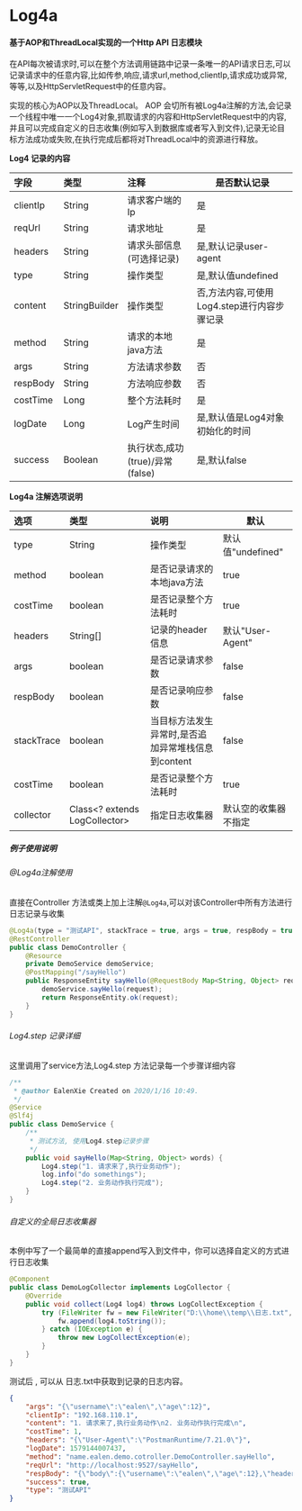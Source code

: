 Log4a
==================

#### 基于AOP和ThreadLocal实现的一个Http API 日志模块

在API每次被请求时,可以在整个方法调用链路中记录一条唯一的API请求日志,可以记录请求中的任意内容,比如传参,响应,请求url,method,clientIp,请求成功或异常,等等,以及HttpServletRequest中的任意内容。

实现的核心为AOP以及ThreadLocal。 AOP 会切所有被Log4a注解的方法,会记录一个线程中唯一一个Log4对象,抓取请求的内容和HttpServletRequest中的内容,并且可以完成自定义的日志收集(例如写入到数据库或者写入到文件),记录无论目标方法成功或失败,在执行完成后都将对ThreadLocal中的资源进行释放。

**Log4 记录的内容**

| 字段     | 类型          | 注释                            | 是否默认记录                                       |
| :------- | :------------ | :------------------------------ | -------------------------------------------------- |
| clientIp | String        | 请求客户端的Ip                  | 是                                                 |
| reqUrl   | String        | 请求地址                        | 是                                                 |
| headers  | String        | 请求头部信息(可选择记录)        | 是,默认记录user-agent                              |
| type     | String        | 操作类型                        | 是,默认值undefined                                 |
| content  | StringBuilder | 操作类型                        | 否,方法内容,可使用Log4.step进行内容步骤记录 |
| method   | String        | 请求的本地java方法              | 是                                                 |
| args     | String        | 方法请求参数                    | 否                                                 |
| respBody | String        | 方法响应参数                    | 否                                                 |
| costTime | Long          | 整个方法耗时                    | 是                                                 |
| logDate  | Long          | Log产生时间                     | 是,默认值是Log4对象初始化的时间               |
| success  | Boolean       | 执行状态,成功(true)/异常(false) | 是,默认false                                       |

**Log4a 注解选项说明**

| 选项       | 类型                          | 说明                                               | 默认                 |
| :--------- | :---------------------------- | :------------------------------------------------- | -------------------- |
| type       | String                        | 操作类型                                           | 默认值"undefined"    |
| method     | boolean                       | 是否记录请求的本地java方法                         | true                 |
| costTime   | boolean                       | 是否记录整个方法耗时                               | true                 |
| headers    | String[]                      | 记录的header信息                                   | 默认"User-Agent"     |
| args       | boolean                       | 是否记录请求参数                                   | false                |
| respBody   | boolean                       | 是否记录响应参数                                   | false                |
| stackTrace | boolean                       | 当目标方法发生异常时,是否追加异常堆栈信息到content | false                |
| costTime   | boolean                       | 是否记录整个方法耗时                               | true                 |
| collector  | Class<? extends LogCollector> | 指定日志收集器                                     | 默认空的收集器不指定 |


##### 例子使用说明

######  @Log4a注解使用

直接在Controller 方法或类上加上注解`@Log4a`,可以对该Controller中所有方法进行日志记录与收集

```java
@Log4a(type = "测试API", stackTrace = true, args = true, respBody = true)
@RestController
public class DemoController {
    @Resource
    private DemoService demoService;
    @PostMapping("/sayHello")
    public ResponseEntity sayHello(@RequestBody Map<String, Object> request) {
        demoService.sayHello(request);
        return ResponseEntity.ok(request);
    }
}
```

###### Log4.step 记录详细

这里调用了service方法,Log4.step 方法记录每一个步骤详细内容

```java
/**
 * @author EalenXie Created on 2020/1/16 10:49.
 */
@Service
@Slf4j
public class DemoService {
    /**
     * 测试方法, 使用Log4.step记录步骤
     */
    public void sayHello(Map<String, Object> words) {
        Log4.step("1. 请求来了,执行业务动作");
        log.info("do somethings");
        Log4.step("2. 业务动作执行完成");
    }
}
```

###### 自定义的全局日志收集器

本例中写了一个最简单的直接append写入到文件中，你可以选择自定义的方式进行日志收集

```java
@Component
public class DemoLogCollector implements LogCollector {
    @Override
    public void collect(Log4 log4) throws LogCollectException {
        try (FileWriter fw = new FileWriter("D:\\home\\temp\\日志.txt", true)) {
            fw.append(log4.toString());
        } catch (IOException e) {
            throw new LogCollectException(e);
        }
    }
}
```

测试后 , 可以从 日志.txt中获取到记录的日志内容。

```json
{
	"args": "{\"username\":\"ealen\",\"age\":12}",
	"clientIp": "192.168.110.1",
	"content": "1. 请求来了,执行业务动作\n2. 业务动作执行完成\n",
	"costTime": 1,
	"headers": "{\"User-Agent\":\"PostmanRuntime/7.21.0\"}",
	"logDate": 1579144007437,
	"method": "name.ealen.demo.cotroller.DemoController.sayHello",
	"reqUrl": "http://localhost:9527/sayHello",
	"respBody": "{\"body\":{\"username\":\"ealen\",\"age\":12},\"headers\":{},\"statusCode\":\"OK\",\"statusCodeValue\":200}",
	"success": true,
	"type": "测试API"
}
```













